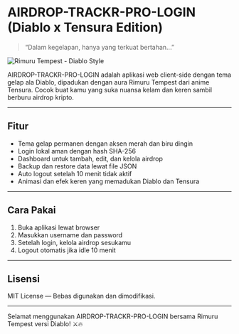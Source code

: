 # AIRDROP-TRACKR-PRO-LOGIN (Diablo x Tensura Edition)

> “Dalam kegelapan, hanya yang terkuat bertahan...”

![Rimuru Tempest - Diablo Style](https://i.pinimg.com/736x/15/74/2f/15742f11b19849a8a389fabc94457981.jpg)

AIRDROP-TRACKR-PRO-LOGIN adalah aplikasi web client-side dengan tema gelap ala Diablo, dipadukan dengan aura Rimuru Tempest dari anime Tensura. Cocok buat kamu yang suka nuansa kelam dan keren sambil berburu airdrop kripto.

---

## Fitur

- Tema gelap permanen dengan aksen merah dan biru dingin
- Login lokal aman dengan hash SHA-256
- Dashboard untuk tambah, edit, dan kelola airdrop
- Backup dan restore data lewat file JSON
- Auto logout setelah 10 menit tidak aktif
- Animasi dan efek keren yang memadukan Diablo dan Tensura

---

## Cara Pakai

1. Buka aplikasi lewat browser
2. Masukkan username dan password
3. Setelah login, kelola airdrop sesukamu
4. Logout otomatis jika idle 10 menit

---

## Lisensi

MIT License — Bebas digunakan dan dimodifikasi.

---

Selamat menggunakan AIRDROP-TRACKR-PRO-LOGIN bersama Rimuru Tempest versi Diablo! ⚔️🔥
